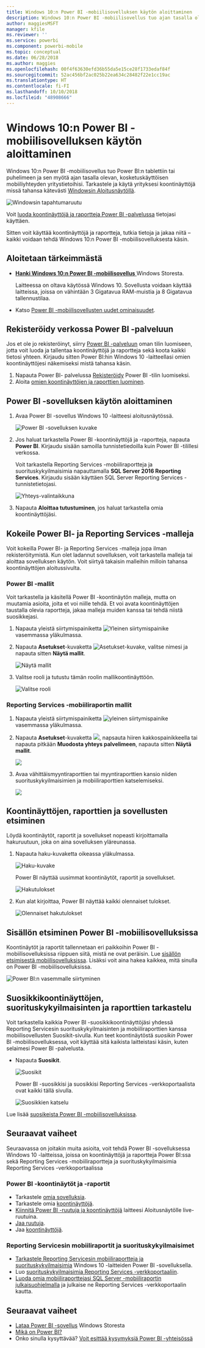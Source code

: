 ```yaml
---
title: Windows 10:n Power BI -mobiilisovelluksen käytön aloittaminen
description: Windows 10:n Power BI -mobiilisovellus tuo ajan tasalla olevan, kosketuskäyttöisen mobiiliyhteyden yritystietoihisi tabletissa tai puhelimessa.
author: maggiesMSFT
manager: kfile
ms.reviewer: ''
ms.service: powerbi
ms.component: powerbi-mobile
ms.topic: conceptual
ms.date: 06/28/2018
ms.author: maggies
ms.openlocfilehash: 00f4f63630efd36b55da5e15ce28f1733edaf84f
ms.sourcegitcommit: 52ac456bf2ac025b22ea634c28482f22e1cc19ac
ms.translationtype: HT
ms.contentlocale: fi-FI
ms.lasthandoff: 10/10/2018
ms.locfileid: "48908666"
---
```

# <a name="get-started-with-the-power-bi-mobile-app-for-windows-10"></a>Windows 10:n Power BI -mobiilisovelluksen käytön aloittaminen
Windows 10:n Power BI -mobiilisovellus tuo Power BI:n tablettiin tai puhelimeen ja sen myötä ajan tasalla olevan, kosketuskäyttöisen mobiiliyhteyden yritystietoihisi. Tarkastele ja käytä yrityksesi koontinäyttöjä missä tahansa kätevästi [Windowsin Aloitusnäytöllä](mobile-pin-dashboard-start-screen-windows-10-phone-app.md).

![Windowsin tapahtumaruutu](./media/mobile-windows-10-phone-app-get-started/pbi_win10_livetile.gif)

Voit [luoda koontinäyttöjä ja raportteja Power BI -palvelussa](../../service-get-started.md) tietojasi käyttäen. 

Sitten voit käyttää koontinäyttöjä ja raportteja, tutkia tietoja ja jakaa niitä – kaikki voidaan tehdä Windows 10:n Power BI -mobiilisovelluksesta käsin.

## <a name="first-things-first"></a>Aloitetaan tärkeimmästä
* [**Hanki Windows 10:n Power BI -mobiilisovellus**  ](http://go.microsoft.com/fwlink/?LinkID=526478) Windows Storesta.
  
  Laitteessa on oltava käytössä Windows 10. Sovellusta voidaan käyttää laitteissa, joissa on vähintään 3 Gigatavua RAM-muistia ja 8 Gigatavua tallennustilaa.
   
* Katso [Power BI -mobiilisovellusten uudet ominaisuudet](mobile-whats-new-in-the-mobile-apps.md).

## <a name="sign-up-for-the-power-bi-service-on-the-web"></a>Rekisteröidy verkossa Power BI -palveluun
Jos et ole jo rekisteröinyt, siirry [Power BI -palveluun](http://powerbi.com/) oman tilin luomiseen, jotta voit luoda ja tallentaa koontinäyttöjä ja raportteja sekä koota kaikki tietosi yhteen. Kirjaudu sitten Power BI:hin Windows 10 -laitteellasi omien koontinäyttöjesi näkemiseksi mistä tahansa käsin.

1. Napauta Power BI- palvelussa [Rekisteröidy](http://go.microsoft.com/fwlink/?LinkID=513879) Power BI -tilin luomiseksi.
2. Aloita [omien koontinäyttöjen ja raporttien luominen](../../service-get-started.md).

## <a name="get-started-with-the-power-bi-app"></a>Power BI -sovelluksen käytön aloittaminen
1. Avaa Power BI -sovellus Windows 10 -laitteesi aloitusnäytössä.
   
   ![Power BI -sovelluksen kuvake](./media/mobile-windows-10-phone-app-get-started/pbi_win10ph_appiconsm.png)
2. Jos haluat tarkastella Power BI -koontinäyttöjä ja -raportteja, napauta **Power BI**. Kirjaudu sisään samoilla tunnistetiedoilla kuin Power BI -tilillesi verkossa. 
   
   Voit tarkastella Reporting Services -mobiiliraportteja ja suorituskykyilmaisimia napauttamalla **SQL Server 2016 Reporting Services**. Kirjaudu sisään käyttäen SQL Server Reporting Services -tunnistetietojasi.
   
   ![Yhteys-valintaikkuna](./media/mobile-windows-10-phone-app-get-started/power-bi-windows-10-connect.png)
3. Napauta **Aloittaa tutustuminen**, jos haluat tarkastella omia koontinäyttöjäsi.

## <a name="try-the-power-bi-and-reporting-services-samples"></a>Kokeile Power BI- ja Reporting Services -malleja
Voit kokeilla Power BI- ja Reporting Services -malleja jopa ilman rekisteröitymistä. Kun olet ladannut sovelluksen, voit tarkastella malleja tai aloittaa sovelluksen käytön. Voit siirtyä takaisin malleihin milloin tahansa koontinäyttöjen aloitussivulta.

### <a name="power-bi-samples"></a>Power BI -mallit
Voit tarkastella ja käsitellä Power BI -koontinäytön malleja, mutta on muutamia asioita, joita et voi niille tehdä. Et voi avata koontinäyttöjen taustalla olevia raportteja, jakaa malleja muiden kanssa tai tehdä niistä suosikkejasi.

1. Napauta yleistä siirtymispainiketta ![Yleinen siirtymispainike](././media/mobile-windows-10-phone-app-get-started/power-bi-windows-10-navigation-icon.png) vasemmassa yläkulmassa.
2. Napauta **Asetukset**-kuvaketta ![Asetukset-kuvake](./media/mobile-windows-10-phone-app-get-started/power-bi-win10-settings-icon.png), valitse nimesi ja napauta sitten **Näytä mallit**.
   
   ![Näytä mallit](./media/mobile-windows-10-phone-app-get-started/power-bi-win10-view-samples.png)
3. Valitse rooli ja tutustu tämän roolin mallikoontinäyttöön.  
   
   ![Valitse rooli](./media/mobile-windows-10-phone-app-get-started/power-bi-win10-samples.png)

### <a name="reporting-services-mobile-report-samples"></a>Reporting Services -mobiiliraportin mallit
1. Napauta yleistä siirtymispainiketta ![yleinen siirtymispainike](././media/mobile-windows-10-phone-app-get-started/power-bi-windows-10-navigation-icon.png) vasemmassa yläkulmassa.
2. Napauta **Asetukset**-kuvaketta ![](./media/mobile-windows-10-phone-app-get-started/power-bi-win10-settings-icon.png), napsauta hiiren kakkospainikkeella tai napauta pitkään **Muodosta yhteys palvelimeen**, napauta sitten **Näytä mallit**.
   
   ![](media/mobile-windows-10-phone-app-get-started/power-bi-win10-connect-ssrs-samples.png)
3. Avaa vähittäismyyntiraporttien tai myyntiraporttien kansio niiden suorituskykyilmaisimien ja mobiiliraporttien katselemiseksi.
   
   ![](media/mobile-windows-10-phone-app-get-started/power-bi-win10-ssrs-sample-kpis.png)

## <a name="search-for-dashboards-reports-and-apps"></a>Koontinäyttöjen, raporttien ja sovellusten etsiminen
Löydä koontinäytöt, raportit ja sovellukset nopeasti kirjoittamalla hakuruutuun, joka on aina sovelluksen yläreunassa.

1. Napauta haku-kuvaketta oikeassa yläkulmassa.
   
   ![Haku-kuvake](./media/mobile-windows-10-phone-app-get-started/pbi_win10ph_searchbarbrdr.png)
   
   Power BI näyttää uusimmat koontinäytöt, raportit ja sovellukset.
   
   ![Hakutulokset](./media/mobile-windows-10-phone-app-get-started/pbi_win10_searchrecent.png)
2. Kun alat kirjoittaa, Power BI näyttää kaikki olennaiset tulokset.
   
   ![Olennaiset hakutulokset](./media/mobile-windows-10-phone-app-get-started/pbi_win10_search_m.png)

## <a name="find-your-content-in-the-power-bi-mobile-apps"></a>Sisällön etsiminen Power BI -mobiilisovelluksissa
Koontinäytöt ja raportit tallennetaan eri paikkoihin Power BI -mobiilisovelluksissa riippuen siitä, mistä ne ovat peräisin. Lue [sisällön etsimisestä mobiilisovelluksissa](mobile-apps-quickstart-view-dashboard-report.md). Lisäksi voit aina hakea kaikkea, mitä sinulla on Power BI -mobiilisovelluksissa. 

![Power BI:n vasemmalle siirtyminen](./media/mobile-windows-10-phone-app-get-started/power-bi-win10-left-nav.png)

## <a name="view-your-favorite-dashboards-kpis-and-reports"></a>Suosikkikoontinäyttöjen, suorituskykyilmaisinten ja raporttien tarkastelu
Voit tarkastella kaikkia Power BI -suosikkikoontinäyttöjäsi yhdessä Reporting Servicesin suorituskykyilmaisinten ja mobiiliraporttien kanssa mobiilisovellusten Suosikit-sivulla. Kun teet koontinäytöstä *suosikin* Power BI -mobiilisovelluksessa, voit käyttää sitä kaikista laitteistasi käsin, kuten selaimesi Power BI -palvelusta. 

* Napauta **Suosikit**.
  
   ![Suosikit](./media/mobile-windows-10-phone-app-get-started/power-bi-win10-favorite-menu.png)
  
   Power BI -suosikkisi ja suosikkisi Reporting Services -verkkoportaalista ovat kaikki tällä sivulla.
  
   ![Suosikkien katselu](./media/mobile-windows-10-phone-app-get-started/power-bi-win10-favorites.png)

Lue lisää [suosikeista Power BI -mobiilisovelluksissa](mobile-apps-favorites.md).

## <a name="next-steps"></a>Seuraavat vaiheet
Seuraavassa on joitakin muita asioita, voit tehdä Power BI -sovelluksessa Windows 10 -laitteissa, joissa on koontinäyttöjä ja raportteja Power BI:ssa sekä Reporting Services -mobiiliraportteja ja suorituskykyilmaisimia Reporting Services -verkkoportaalissa

### <a name="power-bi-dashboards-and-reports"></a>Power BI -koontinäytöt ja -raportit
* Tarkastele [omia sovelluksia](../../service-create-distribute-apps.md).
* Tarkastele omia [koontinäyttöjä](mobile-apps-view-dashboard.md).
* [Kiinnitä Power BI -ruutuja ja koontinäyttöjä](mobile-pin-dashboard-start-screen-windows-10-phone-app.md) laitteesi Aloitusnäytölle live-ruutuina.
* [Jaa ruutuja](mobile-windows-10-phone-app-get-started.md).
* Jaa [koontinäyttöjä](mobile-share-dashboard-from-the-mobile-apps.md).

### <a name="reporting-services-mobile-reports-and-kpis"></a>Reporting Servicesin mobiiliraportit ja suorituskykyilmaisimet
* [Tarkastele Reporting Servicesin mobiiliraportteja ja suorituskykyilmaisimia](mobile-app-windows-10-ssrs-kpis-mobile-reports.md) Windows 10 -laitteiden Power BI -sovelluksella.
* Luo [suorituskykyilmaisimia Reporting Services -verkkoportaaliin](https://msdn.microsoft.com/library/mt683632.aspx).
* [Luoda omia mobiiliraporttejasi SQL Server -mobiiliraportin julkaisuohjelmalla](https://msdn.microsoft.com/library/mt652547.aspx) ja julkaise ne Reporting Services -verkkoportaalin kautta.

## <a name="next-steps"></a>Seuraavat vaiheet
* [Lataa Power BI -sovellus](http://go.microsoft.com/fwlink/?LinkID=526478) Windows Storesta  
* [Mikä on Power BI?](../../power-bi-overview.md)
* Onko sinulla kysyttävää? [Voit esittää kysymyksiä Power BI -yhteisössä](http://community.powerbi.com/)

